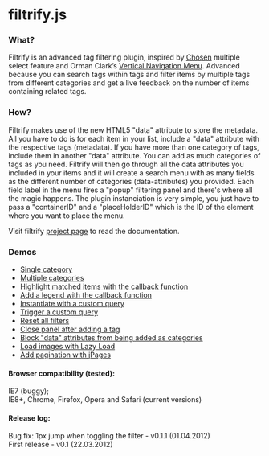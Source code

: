 # filtrify.js


### What?
Filtrify is an advanced tag filtering plugin, inspired by [Chosen](http://harvesthq.github.com/chosen/") multiple select feature and Orman Clark’s [Vertical Navigation Menu](http://webdesigntutsplus.s3.amazonaws.com/tuts/291_vertical_menu/demo/index.html).
Advanced because you can search tags within tags and filter items by multiple tags from different categories and get a live feedback on the number of items containing related tags.



### How?
Filtrify makes use of the new HTML5 "data" attribute to store the metadata.
All you have to do is for each item in your list, include a "data" attribute with the respective tags (metadata). If you have more than one category of tags, include them in another "data" attribute. You can add as much categories of tags as you need.
Filtrify will then go through all the data attributes you included in your items and it will create a search menu with as many fields as the different number of categories (data-attributes) you provided. Each field label in the menu fires a "popup" filtering panel and there's where all the magic happens.
The plugin instanciation is very simple, you just have to pass a "containerID" and a "placeHolderID" which is the ID of the element where you want to place the menu.

Visit filtrify [project page](http://luis-almeida.github.com/filtrify/) to read the documentation.



### Demos
- [Single category](http://luis-almeida.github.com/filtrify/music.html)
- [Multiple categories](http://luis-almeida.github.com/filtrify/movies.html)
- [Highlight matched items with the callback function](http://luis-almeida.github.com/filtrify/highlight.html)
- [Add a legend with the callback function](http://luis-almeida.github.com/filtrify/legend.html)
- [Instantiate with a custom query](http://luis-almeida.github.com/filtrify/query.html)
- [Trigger a custom query](http://luis-almeida.github.com/filtrify/trigger.html)
- [Reset all filters](http://luis-almeida.github.com/filtrify/reset.html)
- [Close panel after adding a tag](http://luis-almeida.github.com/filtrify/close.html)
- [Block "data" attributes from being added as categories](http://luis-almeida.github.com/filtrify/block.html)
- [Load images with Lazy Load](http://luis-almeida.github.com/filtrify/lazyload.html)
- [Add pagination with jPages](http://luis-almeida.github.com/filtrify/jpages.html)



#### Browser compatibility (tested):
IE7 (buggy);  
IE8+, Chrome, Firefox, Opera and Safari (current versions)



#### Release log:  
Bug fix: 1px jump when toggling the filter - v0.1.1 (01.04.2012)  
First release - v0.1 (22.03.2012)


